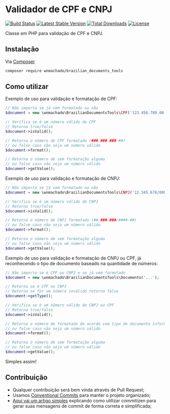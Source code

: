 # Validador de CPF e CNPJ 

[![Build Status](https://travis-ci.org/bissolli/validador-cpf-cnpj.svg?branch=master)](https://travis-ci.org/bissolli/validador-cpf-cnpj)
[![Latest Stable Version](https://poser.pugx.org/bissolli/validador-cpf-cnpj/v/stable)](https://packagist.org/packages/bissolli/validador-cpf-cnpj)
[![Total Downloads](https://poser.pugx.org/bissolli/validador-cpf-cnpj/downloads)](https://packagist.org/packages/bissolli/validador-cpf-cnpj)
[![License](https://poser.pugx.org/bissolli/validador-cpf-cnpj/license)](https://packagist.org/packages/bissolli/validador-cpf-cnpj)

Classe em PHP para validação de CPF e CNPJ.


## Instalação
Via [Composer](http://getcomposer.org)
```bash
composer require wnmachado/brazilian_documents_tools
```


## Como utilizar

Exemplo de uso para validação e formatação de CPF:
```php
// Não importa se já vem formatado ou não
$document = new \wnmachado\BrazilianDocumentsTools\CPF('123.456.789.00');

// Verifica se é um número válido de CPF
// Retorna true/false
$document->isValid();

// Retorna o número de CPF formatado (###.###.###-##)
// ou false caso não seja um número válido
$document->format();

// Retorna o número de sem formatação alguma
// ou false caso não seja um número válido
$document->getValue();
```


Exemplo de uso para validação e formatação de CNPJ:
```php
// Não importa se já vem formatado ou não
$document = new \wnmachado\BrazilianDocumentsTools\CNPJ('12.345.678/0001-90');

// Verifica se é um número válido de CNPJ
// Retorna true/false
$document->isValid();

// Retorna o número de CNPJ formatado (##.###.###/####-##)
// ou false caso não seja um número válido
$document->format();

// Retorna o número de sem formatação alguma
// ou false caso não seja um número válido
$document->getValue();
```


Exemplo de uso para validação e formatação de CNPJ ou CPF, já reconhecendo o tipo de documento baseado na quantidade de números:
```php
// Não importa se é CPF ou CNPJ e se já vem formatado
$document = new \wnmachado\BrazilianDocumentsTools\Documento('...');

// Retorna se é CPF ou CNPJ 
// Retorna se for um número inválido retorna false
$document->getType();

// Verifica se é um número válido de CNPJ ou CPF
// Retorna true/false
$document->isValid();

// Retorna o número de formatado de acordo com tipo de documento informado
// ou false caso não seja um número válido
$document->format();

// Retorna o número de sem formatação alguma
// ou false caso não seja um número válido
$document->getValue();
```

Simples assim!

## Contribuição

- Qualquer contribuição será bem vinda através de Pull Request;
- Usamos [Conventional Commits](https://www.conventionalcommits.org/) para manter o projeto organizado;
- [Aqui vai um artigo simples](https://medium.com/@klauskpm/how-to-create-good-commit-messages-67943d30cced) explicando como utilizar commitizen para gerar suas mensagens de commit de forma correta e simplificada;
